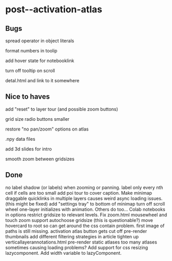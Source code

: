 # post--activation-atlas

## Bugs

spread operator in object literals

format numbers in toolip

add hover state for notebooklink

turn off tooltip on scroll

detal.html and link to it somewhere

## Nice to haves

add "reset" to layer tour (and possible zoom buttons)

grid size radio buttons smaller

restore "no pan/zoom" options on atlas

.npy data files

add 3d slides for intro

smooth zoom between gridsizes

## Done
no label shadow (or labels) when zooming or panning.
label only every nth cell if cells are too small
add poi tour to cover caption.
Make minimap draggable
quicklinks in multiple layers causes weird async loading issues. (this might be fixed)
add "settings tray" to bottom of minimap
turn off scroll wheel
one-layer initializes with animation. Others do too...
Colab notebooks
in options restrict gridsize to relevant levels.
Fix zoom.html
mousewheel and touch zoom support
autochoose gridsize (this is questionable?)
move hovercard to root so can get around the css contain problem.
first image of paths is still missing.
activation atlas button gets cut off
pre-render thumbnails
add different filtering strategies in article
tighten up verticallayerannotations.html
pre-render static atlases
too many atlases sometimes causing loading problems?
Add support for css resizing lazycomponent.
Add width variable to lazyComponent.
